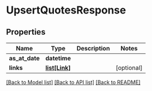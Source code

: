 # UpsertQuotesResponse

## Properties
Name | Type | Description | Notes
------------ | ------------- | ------------- | -------------
**as_at_date** | **datetime** |  | 
**links** | [**list[Link]**](Link.md) |  | [optional] 

[[Back to Model list]](../README.md#documentation-for-models) [[Back to API list]](../README.md#documentation-for-api-endpoints) [[Back to README]](../README.md)


